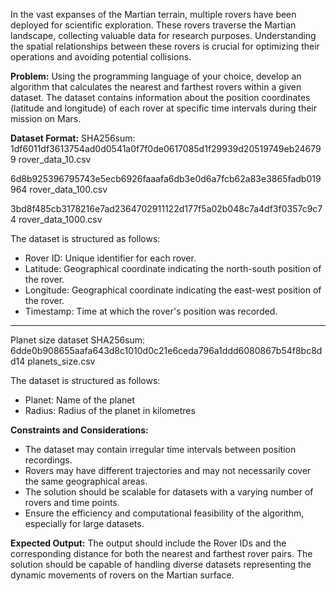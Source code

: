 In the vast expanses of the Martian terrain, multiple rovers have been deployed for scientific exploration. These 
rovers traverse the Martian landscape, collecting valuable data for research purposes. Understanding the spatial 
relationships between these rovers is crucial for optimizing their operations and avoiding potential collisions.

**Problem:**
Using the programming language of your choice, develop an algorithm that calculates the nearest and farthest rovers 
within a given dataset. The dataset contains information about the position coordinates (latitude and longitude) of 
each rover at specific time intervals during their mission on Mars.

**Dataset Format:**
SHA256sum:
1df6011df3613754ad0d0541a0f7f0de0617085d1f29939d20519749eb246799  rover_data_10.csv

6d8b925396795743e5ecb6926faaafa6db3e0d6a7fcb62a83e3865fadb019964  rover_data_100.csv

3bd8f485cb3178216e7ad2364702911122d177f5a02b048c7a4df3f0357c9c74  rover_data_1000.csv

The dataset is structured as follows:
- Rover ID: Unique identifier for each rover.
- Latitude: Geographical coordinate indicating the north-south position of the rover.
- Longitude: Geographical coordinate indicating the east-west position of the rover.
- Timestamp: Time at which the rover's position was recorded.

--------

Planet size dataset
SHA256sum: 6dde0b908655aafa643d8c1010d0c21e6ceda796a1ddd6080867b54f8bc8dd14  planets_size.csv

The dataset is structured as follows:
- Planet: Name of the planet
- Radius: Radius of the planet in kilometres

**Constraints and Considerations:**
- The dataset may contain irregular time intervals between position recordings.
- Rovers may have different trajectories and may not necessarily cover the same geographical areas.
- The solution should be scalable for datasets with a varying number of rovers and time points.
- Ensure the efficiency and computational feasibility of the algorithm, especially for large datasets.

**Expected Output:**
The output should include the Rover IDs and the corresponding distance for both the nearest and farthest rover pairs. 
The solution should be capable of handling diverse datasets representing the dynamic movements of rovers on the 
Martian surface.
